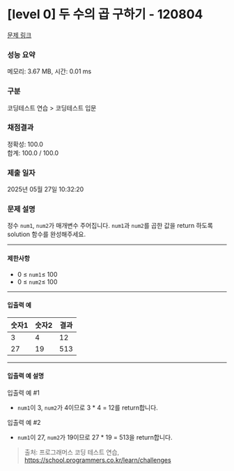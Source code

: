 # [level 0] 두 수의 곱 구하기 - 120804 

[문제 링크](https://school.programmers.co.kr/learn/courses/30/lessons/120804) 

### 성능 요약

메모리: 3.67 MB, 시간: 0.01 ms

### 구분

코딩테스트 연습 > 코딩테스트 입문

### 채점결과

정확성: 100.0<br/>합계: 100.0 / 100.0

### 제출 일자

2025년 05월 27일 10:32:20

### 문제 설명

<p>정수 <code>num1</code>, <code>num2</code>가 매개변수 주어집니다. <code>num1</code>과 <code>num2</code>를 곱한 값을 return 하도록 solution 함수를 완성해주세요.</p>

<hr>

<h4>제한사항</h4>

<ul>
<li><font style="vertical-align: inherit;"><font style="vertical-align: inherit;">0 ≤ </font></font><code>num1</code><font style="vertical-align: inherit;"><font style="vertical-align: inherit;">≤ 100</font></font></li>
<li><font style="vertical-align: inherit;"><font style="vertical-align: inherit;">0 ≤ </font></font><code>num2</code><font style="vertical-align: inherit;"><font style="vertical-align: inherit;">≤ 100</font></font></li>
</ul>

<hr>

<h4>입출력 예</h4>
<table class="table">
        <thead><tr>
<th><font style="vertical-align: inherit;"><font style="vertical-align: inherit;">숫자1</font></font></th>
<th><font style="vertical-align: inherit;"><font style="vertical-align: inherit;">숫자2</font></font></th>
<th><font style="vertical-align: inherit;"><font style="vertical-align: inherit;">결과</font></font></th>
</tr>
</thead>
        <tbody><tr>
<td><font style="vertical-align: inherit;"><font style="vertical-align: inherit;">3</font></font></td>
<td><font style="vertical-align: inherit;"><font style="vertical-align: inherit;">4</font></font></td>
<td><font style="vertical-align: inherit;"><font style="vertical-align: inherit;">12</font></font></td>
</tr>
<tr>
<td><font style="vertical-align: inherit;"><font style="vertical-align: inherit;">27</font></font></td>
<td><font style="vertical-align: inherit;"><font style="vertical-align: inherit;">19</font></font></td>
<td><font style="vertical-align: inherit;"><font style="vertical-align: inherit;">513</font></font></td>
</tr>
</tbody>
      </table>
<hr>

<h4>입출력 예 설명</h4>

<p>입출력 예 #1</p>

<ul>
<li><code>num1</code>이 3, <code>num2</code>가 4이므로 3 * 4 = 12를 return합니다.</li>
</ul>

<p>입출력 예 #2</p>

<ul>
<li><code>num1</code>이 27, <code>num2</code>가 19이므로 27 * 19 = 513을 return합니다.</li>
</ul>


> 출처: 프로그래머스 코딩 테스트 연습, https://school.programmers.co.kr/learn/challenges